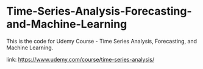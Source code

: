 # Time-Series-Analysis-Forecasting-and-Machine-Learning
This is the code for Udemy Course - Time Series Analysis, Forecasting, and Machine Learning.

link: https://www.udemy.com/course/time-series-analysis/
